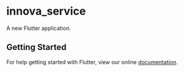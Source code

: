 # innova_service

A new Flutter application.

## Getting Started

For help getting started with Flutter, view our online
[documentation](https://flutter.io/).
